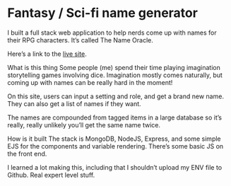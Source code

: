 # Fantasy / Sci-fi name generator

I built a full stack web application to help nerds come up with names for their RPG characters. It’s called The Name Oracle.

Here’s a link to the [live site](https://www.nameoracle.org/).

What is this thing
Some people (me) spend their time playing imagination storytelling games involving dice. Imagination mostly comes naturally, but coming up with names can be really hard in the moment!

On this site, users can input a setting and role, and get a brand new name. They can also get a list of names if they want.

The names are compounded from tagged items in a large database so it’s really, really unlikely you’ll get the same name twice.

How is it built
The stack is MongoDB, NodeJS, Express, and some simple EJS for the components and variable rendering. There’s some basic JS on the front end.

I learned a lot making this, including that I shouldn’t upload my ENV file to Github. Real expert level stuff.


